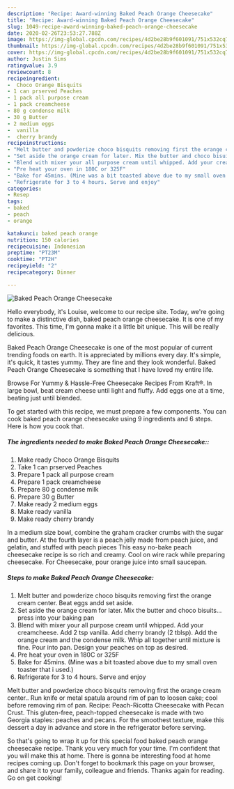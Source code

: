 ```yaml
---
description: "Recipe: Award-winning Baked Peach Orange Cheesecake"
title: "Recipe: Award-winning Baked Peach Orange Cheesecake"
slug: 1049-recipe-award-winning-baked-peach-orange-cheesecake
date: 2020-02-26T23:53:27.788Z
image: https://img-global.cpcdn.com/recipes/4d2be28b9f601091/751x532cq70/baked-peach-orange-cheesecake-recipe-main-photo.jpg
thumbnail: https://img-global.cpcdn.com/recipes/4d2be28b9f601091/751x532cq70/baked-peach-orange-cheesecake-recipe-main-photo.jpg
cover: https://img-global.cpcdn.com/recipes/4d2be28b9f601091/751x532cq70/baked-peach-orange-cheesecake-recipe-main-photo.jpg
author: Justin Sims
ratingvalue: 3.9
reviewcount: 8
recipeingredient:
-  Choco Orange Bisquits
- 1 can prserved Peaches
- 1 pack all purpose cream
- 1 pack creamcheese
- 80 g condense milk
- 30 g Butter
- 2 medium eggs
-  vanilla
-  cherry brandy
recipeinstructions:
- "Melt butter and powderize choco bisquits removing first the orange cream center. Beat eggs andd set aside."
- "Set aside the orange cream for later. Mix the butter and choco bisuits... press into your baking pan"
- "Blend with mixer your all purpose cream until whipped. Add your creamcheese. Add 2 tsp vanilla. Add cherry brandy (2 tblsp). Add the orange cream and the condense milk. Whip all together until mixture is fine. Pour into pan. Design your peaches on top as desired."
- "Pre heat your oven in 180C or 325F"
- "Bake for 45mins. (Mine was a bit toasted above due to my small oven toaster that i used.)"
- "Refrigerate for 3 to 4 hours. Serve and enjoy"
categories:
- Resep
tags:
- baked
- peach
- orange

katakunci: baked peach orange
nutrition: 150 calories
recipecuisine: Indonesian
preptime: "PT23M"
cooktime: "PT2H"
recipeyield: "2"
recipecategory: Dinner

---
```



![Baked Peach Orange Cheesecake](https://img-global.cpcdn.com/recipes/4d2be28b9f601091/751x532cq70/baked-peach-orange-cheesecake-recipe-main-photo.jpg)

Hello everybody, it's Louise, welcome to our recipe site. Today, we're going to make a distinctive dish, baked peach orange cheesecake. It is one of my favorites. This time, I'm gonna make it a little bit unique. This will be really delicious.

Baked Peach Orange Cheesecake is one of the most popular of current trending foods on earth. It is appreciated by millions every day. It's simple, it's quick, it tastes yummy. They are fine and they look wonderful. Baked Peach Orange Cheesecake is something that I have loved my entire life.

Browse For Yummy &amp; Hassle-Free Cheesecake Recipes From Kraft®. In large bowl, beat cream cheese until light and fluffy. Add eggs one at a time, beating just until blended.


To get started with this recipe, we must prepare a few components. You can cook baked peach orange cheesecake using 9 ingredients and 6 steps. Here is how you cook that.

##### The ingredients needed to make Baked Peach Orange Cheesecake::

1. Make ready  Choco Orange Bisquits
1. Take 1 can prserved Peaches
1. Prepare 1 pack all purpose cream
1. Prepare 1 pack creamcheese
1. Prepare 80 g condense milk
1. Prepare 30 g Butter
1. Make ready 2 medium eggs
1. Make ready  vanilla
1. Make ready  cherry brandy


In a medium size bowl, combine the graham cracker crumbs with the sugar and butter. At the fourth layer is a peach jelly made from peach juice, and gelatin, and stuffed with peach pieces This easy no-bake peach cheesecake recipe is so rich and creamy. Cool on wire rack while preparing cheesecake. For Cheesecake, pour orange juice into small saucepan. 

##### Steps to make Baked Peach Orange Cheesecake:

1. Melt butter and powderize choco bisquits removing first the orange cream center. Beat eggs andd set aside.
1. Set aside the orange cream for later. Mix the butter and choco bisuits... press into your baking pan
1. Blend with mixer your all purpose cream until whipped. Add your creamcheese. Add 2 tsp vanilla. Add cherry brandy (2 tblsp). Add the orange cream and the condense milk. Whip all together until mixture is fine. Pour into pan. Design your peaches on top as desired.
1. Pre heat your oven in 180C or 325F
1. Bake for 45mins. (Mine was a bit toasted above due to my small oven toaster that i used.)
1. Refrigerate for 3 to 4 hours. Serve and enjoy


Melt butter and powderize choco bisquits removing first the orange cream center.. Run knife or metal spatula around rim of pan to loosen cake; cool before removing rim of pan. Recipe: Peach-Ricotta Cheesecake with Pecan Crust. This gluten-free, peach-topped cheesecake is made with two Georgia staples: peaches and pecans. For the smoothest texture, make this dessert a day in advance and store in the refrigerator before serving. 

So that's going to wrap it up for this special food baked peach orange cheesecake recipe. Thank you very much for your time. I'm confident that you will make this at home. There is gonna be interesting food at home recipes coming up. Don't forget to bookmark this page on your browser, and share it to your family, colleague and friends. Thanks again for reading. Go on get cooking!
